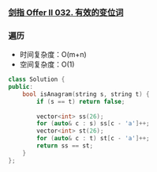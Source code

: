 ### [剑指 Offer II 032. 有效的变位词](https://leetcode.cn/problems/dKk3P7/)

### 遍历

- 时间复杂度：O(m+n)
- 空间复杂度：O(1)

```c++
class Solution {
public:
    bool isAnagram(string s, string t) {
        if (s == t) return false;
        
        vector<int> ss(26);
        for (auto& c : s) ss[c - 'a']++;
        vector<int> st(26);
        for (auto& c : t) st[c - 'a']++;
        return ss == st;
    }
};
```
